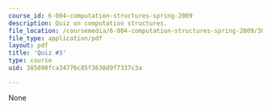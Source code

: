 ```yaml
---
course_id: 6-004-computation-structures-spring-2009
description: Quiz on computation structures.
file_location: /coursemedia/6-004-computation-structures-spring-2009/385890fca34776c85f3638d9f7337c3a_MIT6_004s09_quiz03.pdf
file_type: application/pdf
layout: pdf
title: 'Quiz #3'
type: course
uid: 385890fca34776c85f3638d9f7337c3a

---
```

None